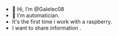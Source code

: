 - 👋 Hi, I’m @Galelec08
- 👀 I'm automatician. 
- It's the first time i work with a raspberry. 
- I want to share information .

